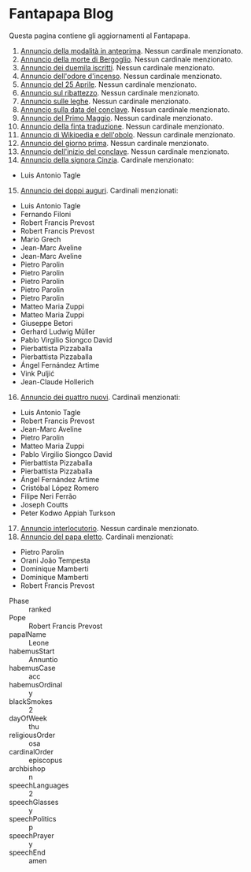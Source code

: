 # Fantapapa Blog

Questa pagina contiene gli aggiornamenti al Fantapapa.

1. [Annuncio della modalità in anteprima](bulletin/preview-mode.html). Nessun cardinale menzionato.
2. [Annuncio della morte di Bergoglio](bulletin/04-22.html). Nessun cardinale menzionato.
3. [Annuncio dei duemila iscritti](bulletin/04-23.html). Nessun cardinale menzionato.
4. [Annuncio dell'odore d'incenso](bulletin/04-24.html). Nessun cardinale menzionato.
5. [Annuncio del 25 Aprile](bulletin/04-25.html). Nessun cardinale menzionato.
6. [Annuncio sul ribattezzo](bulletin/04-26.html). Nessun cardinale menzionato.
7. [Annuncio sulle leghe](bulletin/04-27.html). Nessun cardinale menzionato.
8. [Annuncio sulla data del conclave](bulletin/04-29.html). Nessun cardinale menzionato.
9. [Annuncio del Primo Maggio](bulletin/05-01.html). Nessun cardinale menzionato.
10. [Annuncio della finta traduzione](bulletin/05-03.html). Nessun cardinale menzionato.
11. [Annuncio di Wikipedia e dell'obolo](bulletin/05-05.html). Nessun cardinale menzionato.
12. [Annuncio del giorno prima](bulletin/05-06.html). Nessun cardinale menzionato.
13. [Annuncio dell'inizio del conclave](bulletin/05-07-extra-omnes.html). Nessun cardinale menzionato.
14. [Annuncio della signora Cinzia](bulletin/05-07-sera.html). Cardinale menzionato:
  -  Luis Antonio Tagle
15. [Annuncio dei doppi auguri](bulletin/05-08-mattina.html). Cardinali menzionati:
  -  Luis Antonio Tagle
  -  Fernando Filoni
  -  Robert Francis Prevost
  -  Robert Francis Prevost
  -  Mario Grech
  -  Jean-Marc Aveline
  -  Jean-Marc Aveline
  -  Pietro Parolin
  -  Pietro Parolin
  -  Pietro Parolin
  -  Pietro Parolin
  -  Pietro Parolin
  -  Matteo Maria Zuppi
  -  Matteo Maria Zuppi
  -  Giuseppe Betori
  -  Gerhard Ludwig Müller
  -  Pablo Virgilio Siongco David
  -  Pierbattista Pizzaballa
  -  Pierbattista Pizzaballa
  -  Ángel Fernández Artime
  -  Vink Puljić
  -  Jean-Claude Hollerich
16. [Annuncio dei quattro nuovi](bulletin/05-08-pranzo.html). Cardinali menzionati:
  -  Luis Antonio Tagle
  -  Robert Francis Prevost
  -  Jean-Marc Aveline
  -  Pietro Parolin
  -  Matteo Maria Zuppi
  -  Pablo Virgilio Siongco David
  -  Pierbattista Pizzaballa
  -  Pierbattista Pizzaballa
  -  Ángel Fernández Artime
  -  Cristóbal López Romero
  -  Filipe Neri Ferrão
  -  Joseph Coutts
  -  Peter Kodwo Appiah Turkson
17. [Annuncio interlocutorio](bulletin/05-08-sera.html). Nessun cardinale menzionato.
18. [Annuncio del papa eletto](bulletin/05-08-habemus-papam.html). Cardinali menzionati:
  -  Pietro Parolin
  -  Orani João Tempesta
  -  Dominique Mamberti
  -  Dominique Mamberti
  -  Robert Francis Prevost

<dl>
  <dt>Phase</dt>
  <dd>ranked</dd>
  
  <dt>Pope</dt>
  <dd>Robert Francis Prevost</dd>
  
  <dt>papalName</dt>
  <dd>Leone</dd>
  
  <dt>habemusStart</dt>
  <dd>Annuntio</dd>
  
  <dt>habemusCase</dt>
  <dd>acc</dd>
  
  <dt>habemusOrdinal</dt>
  <dd>y</dd>
  
  <dt>blackSmokes</dt>
  <dd>2</dd>
  
  <dt>dayOfWeek</dt>
  <dd>thu</dd>
  
  <dt>religiousOrder</dt>
  <dd>osa</dd>
  
  <dt>cardinalOrder</dt>
  <dd>episcopus</dd>
  
  <dt>archbishop</dt>
  <dd>n</dd>
  
  <dt>speechLanguages</dt>
  <dd>2</dd>
  
  <dt>speechGlasses</dt>
  <dd>y</dd>
  
  <dt>speechPolitics</dt>
  <dd>p</dd>
  
  <dt>speechPrayer</dt>
  <dd>y</dd>
  
  <dt>speechEnd</dt>
  <dd>amen</dd>
</dl>
